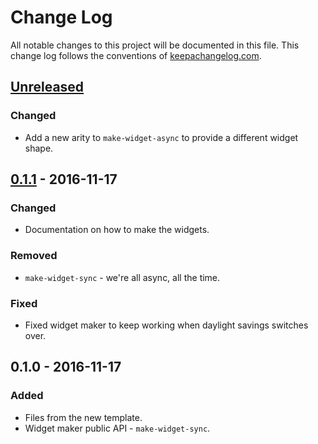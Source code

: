 # Change Log
All notable changes to this project will be documented in this file. This change log follows the conventions of [keepachangelog.com](http://keepachangelog.com/).

## [Unreleased]
### Changed
- Add a new arity to `make-widget-async` to provide a different widget shape.

## [0.1.1] - 2016-11-17
### Changed
- Documentation on how to make the widgets.

### Removed
- `make-widget-sync` - we're all async, all the time.

### Fixed
- Fixed widget maker to keep working when daylight savings switches over.

## 0.1.0 - 2016-11-17
### Added
- Files from the new template.
- Widget maker public API - `make-widget-sync`.

[Unreleased]: https://github.com/your-name/twentyone/compare/0.1.1...HEAD
[0.1.1]: https://github.com/your-name/twentyone/compare/0.1.0...0.1.1
